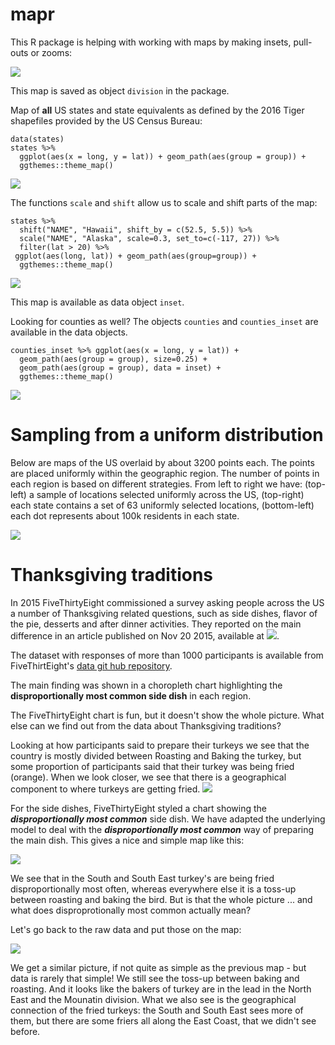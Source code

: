 mapr
====

This R package is helping with working with maps by making insets,
pull-outs or zooms:

![](README_files/figure-markdown_strict/unnamed-chunk-2-1.png)

This map is saved as object `division` in the package.

Map of **all** US states and state equivalents as defined by the 2016
Tiger shapefiles provided by the US Census Bureau:

    data(states)
    states %>% 
      ggplot(aes(x = long, y = lat)) + geom_path(aes(group = group)) +
      ggthemes::theme_map()

![](README_files/figure-markdown_strict/unnamed-chunk-3-1.png)

The functions `scale` and `shift` allow us to scale and shift parts of
the map:

    states %>%
      shift("NAME", "Hawaii", shift_by = c(52.5, 5.5)) %>%
      scale("NAME", "Alaska", scale=0.3, set_to=c(-117, 27)) %>%
      filter(lat > 20) %>%
     ggplot(aes(long, lat)) + geom_path(aes(group=group)) +
      ggthemes::theme_map() 

![](README_files/figure-markdown_strict/unnamed-chunk-5-1.png)

This map is available as data object `inset`.

Looking for counties as well? The objects `counties` and
`counties_inset` are available in the data objects.

    counties_inset %>% ggplot(aes(x = long, y = lat)) +
      geom_path(aes(group = group), size=0.25) +
      geom_path(aes(group = group), data = inset) +
      ggthemes::theme_map() 

![](README_files/figure-markdown_strict/unnamed-chunk-6-1.png)

Sampling from a uniform distribution
====================================

Below are maps of the US overlaid by about 3200 points each. The points
are placed uniformly within the geographic region. The number of points
in each region is based on different strategies. From left to right we
have: (top-left) a sample of locations selected uniformly across the US,
(top-right) each state contains a set of 63 uniformly selected
locations, (bottom-left) each dot represents about 100k residents in
each state.

![](README_files/figure-markdown_strict/unnamed-chunk-7-1.png)

Thanksgiving traditions
=======================

In 2015 FiveThirtyEight commissioned a survey asking people across the
US a number of Thanksgiving related questions, such as side dishes,
flavor of the pie, desserts and after dinner activities. They reported
on the main difference in an article published on Nov 20 2015, available
at
![](http://fivethirtyeight.com/features/heres-what-your-part-of-america-eats-on-thanksgiving/).

The dataset with responses of more than 1000 participants is available
from FiveThirtEight's
<a href="https://github.com/fivethirtyeight/data/blob/master/thanksgiving-2015/thanksgiving-2015-poll-data.csv">data
git hub repository</a>.

The main finding was shown in a choropleth chart highlighting the
**disproportionally most common side dish** in each region.

The FiveThirtyEight chart is fun, but it doesn't show the whole picture.
What else can we find out from the data about Thanksgiving traditions?

Looking at how participants said to prepare their turkeys we see that
the country is mostly divided between Roasting and Baking the turkey,
but some proportion of participants said that their turkey was being
fried (orange). When we look closer, we see that there is a geographical
component to where turkeys are getting fried.
![](README_files/figure-markdown_strict/unnamed-chunk-9-1.png)

For the side dishes, FiveThirtyEight styled a chart showing the
***disproportionally most common*** side dish. We have adapted the
underlying model to deal with the ***disproportionally most common***
way of preparing the main dish. This gives a nice and simple map like
this:

![](README_files/figure-markdown_strict/unnamed-chunk-10-1.png)

We see that in the South and South East turkey's are being fried
disproportionally most often, whereas everywhere else it is a toss-up
between roasting and baking the bird. But is that the whole picture ...
and what does disproprotionally most common actually mean?

Let's go back to the raw data and put those on the map:

![](README_files/figure-markdown_strict/unnamed-chunk-11-1.png)

We get a similar picture, if not quite as simple as the previous map -
but data is rarely that simple! We still see the toss-up between baking
and roasting. And it looks like the bakers of turkey are in the lead in
the North East and the Mounatin division. What we also see is the
geographical connection of the fried turkeys: the South and South East
sees more of them, but there are some friers all along the East Coast,
that we didn't see before.
